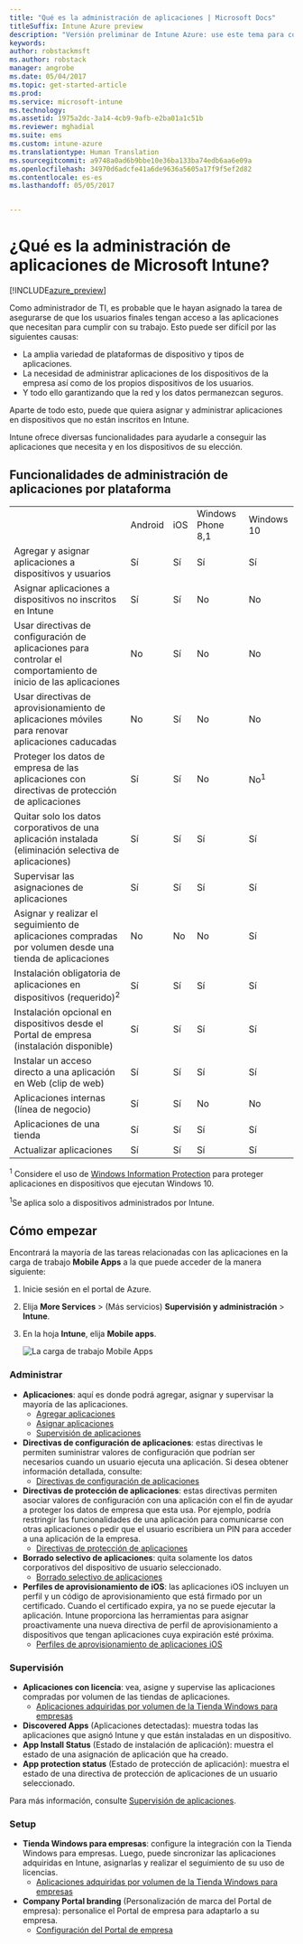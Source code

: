 ```yaml
---
title: "Qué es la administración de aplicaciones | Microsoft Docs"
titleSuffix: Intune Azure preview
description: "Versión preliminar de Intune Azure: use este tema para conocer los aspectos básicos sobre la administración de aplicaciones con Microsoft Intune"
keywords: 
author: robstackmsft
ms.author: robstack
manager: angrobe
ms.date: 05/04/2017
ms.topic: get-started-article
ms.prod: 
ms.service: microsoft-intune
ms.technology: 
ms.assetid: 1975a2dc-3a14-4cb9-9afb-e2ba01a1c51b
ms.reviewer: mghadial
ms.suite: ems
ms.custom: intune-azure
ms.translationtype: Human Translation
ms.sourcegitcommit: a9748a0ad6b9bbe10e36ba133ba74edb6aa6e09a
ms.openlocfilehash: 34970d6adcfe41a6de9636a5605a17f9f5ef2d82
ms.contentlocale: es-es
ms.lasthandoff: 05/05/2017


---
```


# <a name="what-is-microsoft-intune-app-management"></a>¿Qué es la administración de aplicaciones de Microsoft Intune?


[!INCLUDE[azure_preview](../includes/azure_preview.md)]


Como administrador de TI, es probable que le hayan asignado la tarea de asegurarse de que los usuarios finales tengan acceso a las aplicaciones que necesitan para cumplir con su trabajo. Esto puede ser difícil por las siguientes causas:
- La amplia variedad de plataformas de dispositivo y tipos de aplicaciones.
- La necesidad de administrar aplicaciones de los dispositivos de la empresa así como de los propios dispositivos de los usuarios.
- Y todo ello garantizando que la red y los datos permanezcan seguros. 

Aparte de todo esto, puede que quiera asignar y administrar aplicaciones en dispositivos que no están inscritos en Intune.

Intune ofrece diversas funcionalidades para ayudarle a conseguir las aplicaciones que necesita y en los dispositivos de su elección.

## <a name="app-management-capabilities-by-platform"></a>Funcionalidades de administración de aplicaciones por plataforma

||||||
|-|-|-|-|-|
|&nbsp; |Android|iOS|Windows Phone 8,1|Windows 10|
|Agregar y asignar aplicaciones a dispositivos y usuarios|Sí|Sí|Sí|Sí|
|Asignar aplicaciones a dispositivos no inscritos en Intune|Sí|Sí|No|No|
|Usar directivas de configuración de aplicaciones para controlar el comportamiento de inicio de las aplicaciones|No|Sí|No|No|
|Usar directivas de aprovisionamiento de aplicaciones móviles para renovar aplicaciones caducadas|No|Sí|No|No|
|Proteger los datos de empresa de las aplicaciones con directivas de protección de aplicaciones|Sí|Sí|No|No<sup>1</sup>|
|Quitar solo los datos corporativos de una aplicación instalada (eliminación selectiva de aplicaciones)|Sí|Sí|Sí|Sí|
|Supervisar las asignaciones de aplicaciones|Sí|Sí|Sí|Sí|
|Asignar y realizar el seguimiento de aplicaciones compradas por volumen desde una tienda de aplicaciones|No|No|No|Sí|
|Instalación obligatoria de aplicaciones en dispositivos (requerido)<sup>2</sup>|Sí|Sí|Sí|Sí|
|Instalación opcional en dispositivos desde el Portal de empresa (instalación disponible)|Sí|Sí|Sí|Sí|
|Instalar un acceso directo a una aplicación en Web (clip de web)|Sí|Sí|Sí|Sí|
|Aplicaciones internas (línea de negocio)|Sí|Sí|No|No|
|Aplicaciones de una tienda|Sí|Sí|Sí|Sí|
|Actualizar aplicaciones|Sí|Sí|Sí|Sí|

<sup>1</sup> Considere el uso de [Windows Information Protection](/intune-azure/configure-devices/how-to-configure-windows-information-protection) para proteger aplicaciones en dispositivos que ejecutan Windows 10.

<sup>1</sup>Se aplica solo a dispositivos administrados por Intune.


## <a name="how-to-get-started"></a>Cómo empezar

Encontrará la mayoría de las tareas relacionadas con las aplicaciones en la carga de trabajo **Mobile Apps** a la que puede acceder de la manera siguiente:

1. Inicie sesión en el portal de Azure.
2. Elija **More Services** >  (Más servicios) **Supervisión y administración** > **Intune**.
3. En la hoja **Intune**, elija **Mobile apps**.

    ![La carga de trabajo Mobile Apps](./media/apps-workload.png)

### <a name="manage"></a>Administrar
- **Aplicaciones**: aquí es donde podrá agregar, asignar y supervisar la mayoría de las aplicaciones. 
    - [Agregar aplicaciones](add-apps.md)
    - [Asignar aplicaciones](deploy-apps.md)
    - [Supervisión de aplicaciones](monitor-apps.md)
- **Directivas de configuración de aplicaciones**: estas directivas le permiten suministrar valores de configuración que podrían ser necesarios cuando un usuario ejecuta una aplicación. Si desea obtener información detallada, consulte:
    - [Directivas de configuración de aplicaciones](app-configuration-policies.md)
- **Directivas de protección de aplicaciones**: estas directivas permiten asociar valores de configuración con una aplicación con el fin de ayudar a proteger los datos de empresa que esta usa. Por ejemplo, podría restringir las funcionalidades de una aplicación para comunicarse con otras aplicaciones o pedir que el usuario escribiera un PIN para acceder a una aplicación de la empresa.
    - [Directivas de protección de aplicaciones](app-protection-policies.md)
- **Borrado selectivo de aplicaciones**: quita solamente los datos corporativos del dispositivo de usuario seleccionado.
    - [Borrado selectivo de aplicaciones](app-selective-wipe.md)
- **Perfiles de aprovisionamiento de iOS**: las aplicaciones iOS incluyen un perfil y un código de aprovisionamiento que está firmado por un certificado. Cuando el certificado expira, ya no se puede ejecutar la aplicación. Intune proporciona las herramientas para asignar proactivamente una nueva directiva de perfil de aprovisionamiento a dispositivos que tengan aplicaciones cuya expiración esté próxima.
    - [Perfiles de aprovisionamiento de aplicaciones iOS](ios-app-provisioning-profile.md)

### <a name="monitor"></a>Supervisión
- **Aplicaciones con licencia**: vea, asigne y supervise las aplicaciones compradas por volumen de las tiendas de aplicaciones.
    - [Aplicaciones adquiridas por volumen de la Tienda Windows para empresas](wsfb-apps.md)
- **Discovered Apps** (Aplicaciones detectadas): muestra todas las aplicaciones que asignó Intune y que están instaladas en un dispositivo.
- **App Install Status** (Estado de instalación de aplicación): muestra el estado de una asignación de aplicación que ha creado.
- **App protection status** (Estado de protección de aplicación): muestra el estado de una directiva de protección de aplicaciones de un usuario seleccionado.

Para más información, consulte [Supervisión de aplicaciones](monitor-apps.md).

### <a name="setup"></a>Setup
<!--- **iOS VPP Tokens**
    - [iOS volume-purchased apps](ios-vpp-apps.md) --->
- **Tienda Windows para empresas**: configure la integración con la Tienda Windows para empresas. Luego, puede sincronizar las aplicaciones adquiridas en Intune, asignarlas y realizar el seguimiento de su uso de licencias. 
    - [Aplicaciones adquiridas por volumen de la Tienda Windows para empresas](wsfb-apps.md)
- **Company Portal branding** (Personalización de marca del Portal de empresa): personalice el Portal de empresa para adaptarlo a su empresa. 
    - [Configuración del Portal de empresa](company-portal-app.md)

